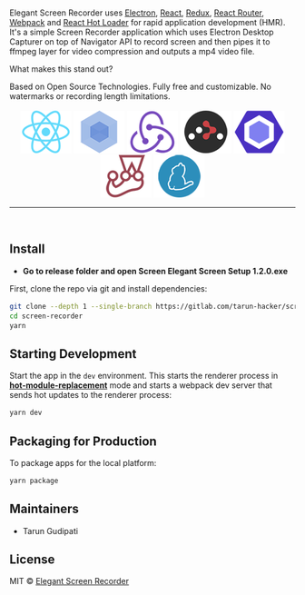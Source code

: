 <br>

<p>
  Elegant Screen Recorder uses <a href="https://electron.atom.io/">Electron</a>, <a href="https://facebook.github.io/react/">React</a>, <a href="https://github.com/reactjs/redux">Redux</a>, <a href="https://github.com/reactjs/react-router">React Router</a>, <a href="https://webpack.github.io/docs/">Webpack</a> and <a href="https://github.com/gaearon/react-hot-loader">React Hot Loader</a> for rapid application development (HMR).
  It's a simple Screen Recorder application which uses Electron Desktop Capturer on top of Navigator API  to record screen and then pipes it to ffmpeg layer for video compression and outputs a mp4 video file.
</p>
<div>
    <p> What makes this stand out? </p>
    Based on Open Source Technologies.
    Fully free and customizable. No watermarks or recording length limitations.
</div>

<br>

<div align="center">
  <a href="https://facebook.github.io/react/"><img src="./internals/img/react-padded-90.png" /></a>
  <a href="https://webpack.github.io/"><img src="./internals/img/webpack-padded-90.png" /></a>
  <a href="https://redux.js.org/"><img src="./internals/img/redux-padded-90.png" /></a>
  <a href="https://github.com/ReactTraining/react-router"><img src="./internals/img/react-router-padded-90.png" /></a>
  <a href="https://eslint.org/"><img src="./internals/img/eslint-padded-90.png" /></a>
  <a href="https://facebook.github.io/jest/"><img src="./internals/img/jest-padded-90.png" /></a>
  <a href="https://yarnpkg.com/"><img src="./internals/img/yarn-padded-90.png" /></a>
</div>

<hr />
<br />


## Install

- **Go to release folder and open Screen Elegant Screen Setup 1.2.0.exe**

First, clone the repo via git and install dependencies:

```bash
git clone --depth 1 --single-branch https://gitlab.com/tarun-hacker/screen-recorder
cd screen-recorder
yarn
```

## Starting Development

Start the app in the `dev` environment. This starts the renderer process in [**hot-module-replacement**](https://webpack.js.org/guides/hmr-react/) mode and starts a webpack dev server that sends hot updates to the renderer process:

```bash
yarn dev
```

## Packaging for Production

To package apps for the local platform:

```bash
yarn package
```

## Maintainers

- Tarun Gudipati

## License

MIT © [Elegant Screen Recorder](https://gitlab.com/tarun-hacker/screen-recorder)

[github-actions-status]: https://github.com/electron-react-boilerplate/electron-react-boilerplate/workflows/Test/badge.svg
[github-tag-image]: https://img.shields.io/github/tag/electron-react-boilerplate/electron-react-boilerplate.svg?label=version
[github-tag-url]: https://github.com/electron-react-boilerplate/electron-react-boilerplate/releases/latest
[stackoverflow-img]: https://img.shields.io/badge/stackoverflow-electron_react_boilerplate-blue.svg
[stackoverflow-url]: https://stackoverflow.com/questions/tagged/electron-react-boilerplate
[david-image]: https://img.shields.io/david/electron-react-boilerplate/electron-react-boilerplate.svg
[david-url]: https://david-dm.org/electron-react-boilerplate/electron-react-boilerplate
[david-dev-image]: https://img.shields.io/david/dev/electron-react-boilerplate/electron-react-boilerplate.svg?label=devDependencies
[david-dev-url]: https://david-dm.org/electron-react-boilerplate/electron-react-boilerplate?type=dev
[good-first-issue-image]: https://img.shields.io/github/issues/electron-react-boilerplate/electron-react-boilerplate/good%20first%20issue.svg?label=good%20first%20issues
[good-first-issue-url]: https://github.com/electron-react-boilerplate/electron-react-boilerplate/issues?q=is%3Aopen+is%3Aissue+label%3A"good+first+issue"
